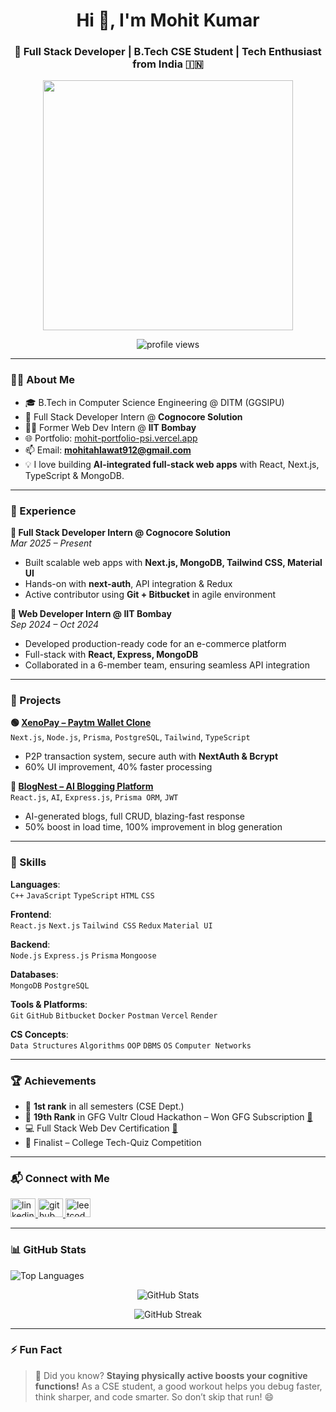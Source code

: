 <h1 align="center">Hi 👋, I'm Mohit Kumar</h1>
<h3 align="center">🚀 Full Stack Developer | B.Tech CSE Student | Tech Enthusiast from India 🇮🇳</h3>

<p align="center">
  <img src="https://www.allc.dev/imagens/home.gif" width="400"/>
</p>

<p align="center">
  <img src="https://komarev.com/ghpvc/?username=Mohit-Kumar-3114&label=Profile%20views&color=0e75b6&style=flat" alt="profile views" />
</p>

---

### 👨‍💻 About Me

- 🎓 B.Tech in Computer Science Engineering @ DITM (GGSIPU)  
- 💼 Full Stack Developer Intern @ **Cognocore Solution**
- 👨‍🔬 Former Web Dev Intern @ **IIT Bombay**
- 🌐 Portfolio: [mohit-portfolio-psi.vercel.app](https://mohit-portfolio-psi.vercel.app/)
- 📫 Email: **mohitahlawat912@gmail.com**
- 💡 I love building **AI-integrated full-stack web apps** with React, Next.js, TypeScript & MongoDB.

---

### 💼 Experience

**🔹 Full Stack Developer Intern @ Cognocore Solution**  
*Mar 2025 – Present*  
- Built scalable web apps with **Next.js, MongoDB, Tailwind CSS, Material UI**  
- Hands-on with **next-auth**, API integration & Redux  
- Active contributor using **Git + Bitbucket** in agile environment  

**🔹 Web Developer Intern @ IIT Bombay**  
*Sep 2024 – Oct 2024*  
- Developed production-ready code for an e-commerce platform  
- Full-stack with **React, Express, MongoDB**  
- Collaborated in a 6-member team, ensuring seamless API integration  

---

### 🚀 Projects

**🟢 [XenoPay – Paytm Wallet Clone](https://xeno-pay-user-app.vercel.app/)**  
`Next.js`, `Node.js`, `Prisma`, `PostgreSQL`, `Tailwind`, `TypeScript`  
- P2P transaction system, secure auth with **NextAuth & Bcrypt**  
- 60% UI improvement, 40% faster processing  

**📝 [BlogNest – AI Blogging Platform](https://blogging-frontend-theta.vercel.app/)**  
`React.js`, `AI`, `Express.js`, `Prisma ORM`, `JWT`  
- AI-generated blogs, full CRUD, blazing-fast response  
- 50% boost in load time, 100% improvement in blog generation

---

### 🧠 Skills

**Languages**:  
`C++` `JavaScript` `TypeScript` `HTML` `CSS`  

**Frontend**:  
`React.js` `Next.js` `Tailwind CSS` `Redux` `Material UI`  

**Backend**:  
`Node.js` `Express.js` `Prisma` `Mongoose`  

**Databases**:  
`MongoDB` `PostgreSQL`  

**Tools & Platforms**:  
`Git` `GitHub` `Bitbucket` `Docker` `Postman` `Vercel` `Render`  

**CS Concepts**:  
`Data Structures` `Algorithms` `OOP` `DBMS` `OS` `Computer Networks`  

---

### 🏆 Achievements

- 🥇 **1st rank** in all semesters (CSE Dept.)  
- 🥈 **19th Rank** in GFG Vultr Cloud Hackathon – Won GFG Subscription [📄](https://media.geeksforgeeks.org/auth-certificates/1733682600/33d765e31b8ecebd02be7c4abf72b986.png)  
- 💻 Full Stack Web Dev Certification [📄](https://app.100xdevs.com/certificate/verify/C0GOTD93)  
- 🤖 Finalist – College Tech-Quiz Competition  

---

### 📬 Connect with Me

<p align="left">
  <a href="https://www.linkedin.com/in/mohit-kumar-79866a264/" target="_blank">
    <img src="https://raw.githubusercontent.com/rahuldkjain/github-profile-readme-generator/master/src/images/icons/Social/linked-in-alt.svg" alt="linkedin" height="30" width="40" />
  </a>
  <a href="https://github.com/Mohit-Kumar-3114" target="_blank">
    <img src="https://img.icons8.com/ios-glyphs/30/github.png" alt="github" height="30" width="40" />
  </a>
  <a href="https://leetcode.com/u/r7GmjvQEYB/" target="_blank">
    <img src="https://img.icons8.com/external-tal-revivo-shadow-tal-revivo/24/external-level-up-your-coding-skills-and-quickly-land-a-job-logo-shadow-tal-revivo.png" alt="leetcode" height="30" width="40" />
  </a>
</p>

---

### 📊 GitHub Stats

<p align="left">
  <img src="https://github-readme-stats.vercel.app/api/top-langs?username=Mohit-Kumar-3114&show_icons=true&locale=en&layout=compact" alt="Top Languages" />
</p>

<p align="center">
  <img src="https://github-readme-stats.vercel.app/api?username=Mohit-Kumar-3114&show_icons=true&locale=en" alt="GitHub Stats" />
</p>

<p align="center">
  <img src="https://github-readme-streak-stats.herokuapp.com/?user=Mohit-Kumar-3114" alt="GitHub Streak" />
</p>

---

### ⚡ Fun Fact

> 🧠 Did you know? **Staying physically active boosts your cognitive functions!** As a CSE student, a good workout helps you debug faster, think sharper, and code smarter. So don’t skip that run! 😄

